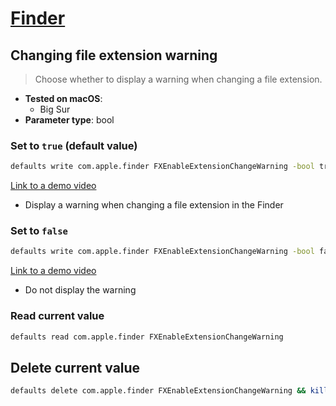 # [Finder](../readme.md)

## Changing file extension warning

> Choose whether to display a warning when changing a file extension.

- **Tested on macOS**:
  * Big Sur
- **Parameter type**: bool

### Set to `true` (default value)
```bash
defaults write com.apple.finder FXEnableExtensionChangeWarning -bool true && killall Finder
```
[Link to a demo video](true.mp4)
- Display a warning when changing a file extension in the Finder

### Set to `false`
```bash
defaults write com.apple.finder FXEnableExtensionChangeWarning -bool false && killall Finder
```
[Link to a demo video](false.mp4)
- Do not display the warning

### Read current value
```bash
defaults read com.apple.finder FXEnableExtensionChangeWarning
```

## Delete current value
```bash
defaults delete com.apple.finder FXEnableExtensionChangeWarning && killall Finder
```
